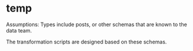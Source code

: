 # temp

Assumptions:
Types include posts, or other schemas that are known to the data team.

The transformation scripts are designed based on these schemas.
